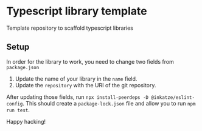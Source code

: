 # Typescript library template

Template repository to scaffold typescript libraries

## Setup

In order for the library to work, you need to change two fields from `package.json`

1. Update the name of your library in the `name` field.
1. Update the `repository` with the URI of the git repository.

After updating those fields, run `npx install-peerdeps -D @inkatze/eslint-config`. This
should create a `package-lock.json` file and allow you to run `npm run test`.

Happy hacking!
